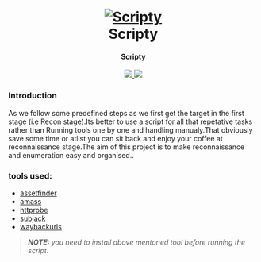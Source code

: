 <h1 align="center">
  <br>
  <a href="https://github.com/harsh-kk/Bhim"><img src="https://i.ibb.co/9hJ16G3/Screenshot-from-2020-04-26-05-21-17.png" alt="Scripty"></a>
  <br>
  Scripty
  <br>
</h1>

<h4 align="center">Scripty</h4>

<p align="center">
  <a href="https://github.com/harsh-kk/scripty/releases">
    <img src="https://img.shields.io/badge/release-1.0-orange">
  </a>
  <a href="https://twitter.com/xploitprotocol">
      <img src="https://img.shields.io/twitter/follow/xploitprotocol?style=social">
  </a>
</p>

### Introduction
As we follow some predefined steps as we first get the target in the first stage (i.e Recon stage).Its better to use a script for all that repetative tasks rather than Running tools one by one and handling manualy.That obviously save some time or atlist you can sit back and enjoy your coffee at reconnaissance stage.The aim of this project is to make reconnaissance and enumeration easy and organised..

### tools used:
* [assetfinder](https://github.com/tomnomnom/assetfinder)
* [amass](https://github.com/OWASP/Amass)
* [httprobe](https://github.com/tomnomnom/httprobe)
* [subjack](https://github.com/haccer/subjack)
* [waybackurls](https://github.com/tomnomnom/waybackurls)

> <i> <b> NOTE: </b> you need to install above mentoned tool before running the script.</i>
